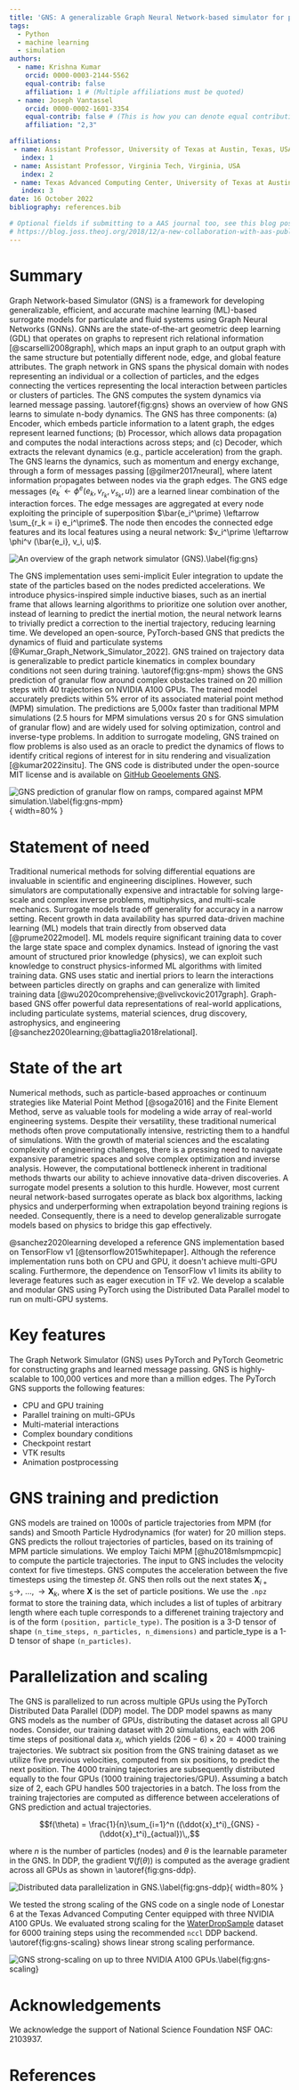 ```yaml
---
title: 'GNS: A generalizable Graph Neural Network-based simulator for particulate and fluid modeling'
tags:
  - Python
  - machine learning
  - simulation
authors:
  - name: Krishna Kumar
    orcid: 0000-0003-2144-5562
    equal-contrib: false
    affiliation: 1 # (Multiple affiliations must be quoted)
  - name: Joseph Vantassel
    orcid: 0000-0002-1601-3354
    equal-contrib: false # (This is how you can denote equal contributions between multiple authors)
    affiliation: "2,3"

affiliations:
 - name: Assistant Professor, University of Texas at Austin, Texas, USA
   index: 1
 - name: Assistant Professor, Virginia Tech, Virginia, USA
   index: 2
 - name: Texas Advanced Computing Center, University of Texas at Austin, Texas, USA
   index: 3
date: 16 October 2022
bibliography: references.bib

# Optional fields if submitting to a AAS journal too, see this blog post:
# https://blog.joss.theoj.org/2018/12/a-new-collaboration-with-aas-publishing
---
```


# Summary

Graph Network-based Simulator (GNS) is a framework for developing generalizable, efficient, and accurate machine learning (ML)-based surrogate models for particulate and fluid systems using Graph Neural Networks (GNNs).  GNNs are the state-of-the-art geometric deep learning (GDL) that operates on graphs to represent rich relational information [@scarselli2008graph], which maps an input graph to an output graph with the same structure but potentially different node, edge, and global feature attributes.  The graph network in GNS spans the physical domain with nodes representing an individual or a collection of particles, and the edges connecting the vertices representing the local interaction between particles or clusters of particles.  The GNS computes the system dynamics via learned message passing.  \autoref{fig:gns} shows an overview of how GNS learns to simulate n-body dynamics.  The GNS has three components: (a) Encoder, which embeds particle information to a latent graph, the edges represent learned functions; (b) Processor, which allows data propagation and computes the nodal interactions across steps; and (c) Decoder, which extracts the relevant dynamics (e.g., particle acceleration) from the graph.  The GNS learns the dynamics, such as momentum and energy exchange, through a form of messages passing [@gilmer2017neural], where latent information propagates between nodes via the graph edges.  The GNS edge messages  ($e^\prime_k \leftarrow \phi^e(e_k, v_{r_k}, v_{s_k}, u)$) are a learned linear combination of the interaction forces.  The edge messages are aggregated at every node exploiting the principle of superposition $\bar{e_i^\prime} \leftarrow \sum_{r_k = i} e_i^\prime$.  The node then encodes the connected edge features and its local features using a neural network: $v_i^\prime \leftarrow \phi^v (\bar{e_i}, v_i, u)$.  

![An overview of the graph network simulator (GNS).\label{fig:gns}](figs/gnn.png)

The GNS implementation uses semi-implicit Euler integration to update the state of the particles based on the nodes predicted accelerations.  We introduce physics-inspired simple inductive biases, such as an inertial frame that allows learning algorithms to prioritize one solution over another, instead of learning to predict the inertial motion, the neural network learns to trivially predict a correction to the inertial trajectory, reducing learning time.  We developed an open-source, PyTorch-based GNS that predicts the dynamics of fluid and particulate systems [@Kumar_Graph_Network_Simulator_2022].  GNS trained on trajectory data is generalizable to predict particle kinematics in complex boundary conditions not seen during training.  \autoref{fig:gns-mpm} shows the GNS prediction of granular flow around complex obstacles trained on 20 million steps with 40 trajectories on NVIDIA A100 GPUs.  The trained model accurately predicts within 5\% error of its associated material point method (MPM) simulation.  The predictions are 5,000x faster than traditional MPM simulations (2.5 hours for MPM simulations versus 20 s for GNS simulation of granular flow) and are widely used for solving optimization, control and inverse-type problems.  In addition to surrogate modeling, GNS trained on flow problems is also used as an oracle to predict the dynamics of flows to identify critical regions of interest for in situ rendering and visualization [@kumar2022insitu].  The GNS code is distributed under the open-source MIT license and is available on [GitHub Geoelements GNS](https://github.com/geoelements/gns).

![GNS prediction of granular flow on ramps, compared against MPM simulation.\label{fig:gns-mpm}](figs/gns-mpm.png){ width=80% }

# Statement of need

Traditional numerical methods for solving differential equations are invaluable in scientific and engineering disciplines.  However, such simulators are computationally expensive and intractable for solving large-scale and complex inverse problems, multiphysics, and multi-scale mechanics.  Surrogate models trade off generality for accuracy in a narrow setting.  Recent growth in data availability has spurred data-driven machine learning (ML) models that train directly from observed data [@prume2022model].  ML models require significant training data to cover the large state space and complex dynamics.  Instead of ignoring the vast amount of structured prior knowledge (physics), we can exploit such knowledge to construct physics-informed ML algorithms with limited training data.  GNS uses static and inertial priors to learn the interactions between particles directly on graphs and can generalize with limited training data [@wu2020comprehensive;@velivckovic2017graph].  Graph-based GNS offer powerful data representations of real-world applications, including particulate systems, material sciences, drug discovery, astrophysics, and engineering [@sanchez2020learning;@battaglia2018relational].

# State of the art
Numerical methods, such as particle-based approaches or continuum strategies like Material Point Method [@soga2016] and the Finite Element Method, serve as valuable tools for modeling a wide array of real-world engineering systems. Despite their versatility, these traditional numerical methods often prove computationally intensive, restricting them to a handful of simulations. With the growth of material sciences and the escalating complexity of engineering challenges, there is a pressing need to navigate expansive parametric spaces and solve complex optimization and inverse analysis. However, the computational bottleneck inherent in traditional methods thwarts our ability to achieve innovative data-driven discoveries. A surrogate model presents a solution to this hurdle. However, most current neural network-based surrogates operate as black box algorithms, lacking physics and underperforming when extrapolation beyond training regions is needed. Consequently, there is a need to develop generalizable surrogate models based on physics to bridge this gap effectively.

@sanchez2020learning developed a reference GNS implementation based on TensorFlow v1 [@tensorflow2015whitepaper].  Although the reference implementation runs both on CPU and GPU, it doesn't achieve multi-GPU scaling.  Furthermore, the dependence on TensorFlow v1 limits its ability to leverage features such as eager execution in TF v2.  We develop a scalable and modular GNS using PyTorch using the Distributed Data Parallel model to run on multi-GPU systems.

# Key features 

The Graph Network Simulator (GNS) uses PyTorch and PyTorch Geometric for constructing graphs and learned message passing. GNS is highly-scalable to 100,000 vertices and more than a million edges. The PyTorch GNS supports the following features:

- CPU and GPU training
- Parallel training on multi-GPUs
- Multi-material interactions
- Complex boundary conditions
- Checkpoint restart
- VTK results
- Animation postprocessing

# GNS training and prediction

GNS models are trained on 1000s of particle trajectories from MPM (for sands) and Smooth Particle Hydrodynamics (for water) for 20 million steps. GNS predicts the rollout trajectories of particles, based on its training of MPM particle simulations. We employ Taichi MPM [@hu2018mlsmpmcpic] to compute the particle trajectories. The input to GNS includes the velocity context for five timesteps. GNS computes the acceleration between the five timesteps using the timestep $\delta t$. GNS then rolls out the next states $\boldsymbol{X}_{i+5} \rightarrow, \ \ldots, \rightarrow \boldsymbol{X}_k$, where $\boldsymbol{X}$ is the set of particle positions. We use the `.npz` format to store the training data, which includes a list of tuples of arbitrary length where each tuple corresponds to a differenet training trajectory and is of the form `(position, particle_type)`. The position is a 3-D tensor of shape `(n_time_steps, n_particles, n_dimensions)` and particle_type is a 1-D tensor of shape `(n_particles)`.

# Parallelization and scaling

The GNS is parallelized to run across multiple GPUs using the PyTorch Distributed Data Parallel (DDP) model.  The DDP model spawns as many GNS models as the number of GPUs, distributing the dataset across all GPU nodes.  Consider, our training dataset with 20 simulations, each with 206 time steps of positional data $x_i$, which yields $(206 - 6) \times 20 = 4000$ training trajectories.  We subtract six position from the GNS training dataset as we utilize five previous velocities, computed from six positions, to predict the next position.  The 4000 training tajectories are subsequently distributed equally to the four GPUs (1000 training trajectories/GPU).  Assuming a batch size of 2, each GPU handles 500 trajectories in a batch.  The loss from the training trajectories are computed as difference between accelerations of GNS prediction and actual trajectories. 

$$f(\theta) = \frac{1}{n}\sum_{i=1}^n ((\ddot{x}_t^i)_{GNS} - (\ddot{x}_t^i)_{actual})\,,$$

where $n$ is the number of particles (nodes) and $\theta$ is the learnable parameter in the GNS. In DDP, the gradient $\nabla (f(\theta))$ is computed as the average gradient across all GPUs as shown in \autoref{fig:gns-ddp}.

![Distributed data parallelization in GNS.\label{fig:gns-ddp}](figs/gns-ddp.png){ width=80% }


We tested the strong scaling of the GNS code on a single node of Lonestar 6 at the Texas Advanced Computing Center equipped with three NVIDIA A100 GPUs.  We evaluated strong scaling for the [WaterDropSample](https://www.designsafe-ci.org/data/browser/public/designsafe.storage.published//PRJ-3702/WaterDropSample) dataset for 6000 training steps using the recommended `nccl` DDP backend.  \autoref{fig:gns-scaling} shows linear strong scaling performance.

![GNS strong-scaling on up to three NVIDIA A100 GPUs.\label{fig:gns-scaling}](figs/gns-scaling.png)

# Acknowledgements

We acknowledge the support of National Science Foundation NSF OAC: 2103937.

# References
